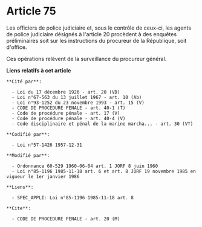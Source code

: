 # Article 75

Les officiers de police judiciaire et, sous le contrôle de ceux-ci, les agents de police judiciaire désignés à l'article 20
procèdent à des enquêtes préliminaires soit sur les instructions du procureur de la République, soit d'office.

Ces opérations relèvent de la surveillance du procureur général.

**Liens relatifs à cet article**

	**Cité par**:

	  - Loi du 17 décembre 1926 - art. 20 (VD)
	  - Loi n°67-563 du 13 juillet 1967 - art. 10 (Ab)
	  - Loi n°93-1252 du 23 novembre 1993 - art. 15 (V)
	  - CODE DE PROCEDURE PENALE - art. 40-1 (T)
	  - Code de procédure pénale - art. 17 (V)
	  - Code de procédure pénale - art. 40-4 (V)
	  - Code disciplinaire et pénal de la marine marcha... - art. 30 (VT)

	**Codifié par**:

	  - Loi n°57-1426 1957-12-31

	**Modifié par**:

	  - Ordonnance 60-529 1960-06-04 art. 1 JORF 8 juin 1960
	  - Loi n°85-1196 1985-11-18 art. 6 et art. 8 JORF 19 novembre 1985 en vigueur le 1er janvier 1986

	**Liens**:

	  - SPEC_APPLI: Loi n°85-1196 1985-11-18 art. 8

	**Cite**:

	  - CODE DE PROCEDURE PENALE - art. 20 (M)
